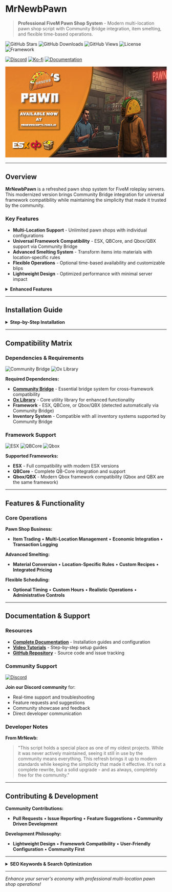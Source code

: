 # MrNewbPawn

> **Professional FiveM Pawn Shop System** - Modern multi-location pawn shop script with Community Bridge integration, item smelting, and flexible time-based operations.

![GitHub Stars](https://img.shields.io/github/stars/MrNewb/MrNewbPawn?style=for-the-badge&color=FFD700) ![GitHub Downloads](https://img.shields.io/github/downloads/MrNewb/MrNewbPawn/total?style=for-the-badge&color=00FF00) ![GitHub Views](https://img.shields.io/badge/Views-2.5K+-purple?style=for-the-badge&logo=github) ![License](https://img.shields.io/badge/License-FREE-brightgreen?style=for-the-badge) ![Framework](https://img.shields.io/badge/Framework-ESX%20%7C%20QBCore%20%7C%20Qbox-blue?style=for-the-badge)

[![Discord](https://img.shields.io/discord/1204398264812830720?label=Discord&logo=discord&color=7289DA&style=for-the-badge)](https://discord.gg/mrnewbscripts) [![Ko-fi](https://img.shields.io/badge/Support-Ko--fi-FF5E5B?style=for-the-badge&logo=ko-fi)](https://ko-fi.com/R5R76BIM9) [![Documentation](https://img.shields.io/badge/Docs-GitBook-blue?style=for-the-badge&logo=gitbook)](https://mrnewbs-scrips.gitbook.io/guide)

![MrNewbPawn Preview](https://raw.githubusercontent.com/MrNewb/MrNewbPawn/refs/heads/master/THUMBNAIL.png)

---

## Overview

**MrNewbPawn** is a refreshed pawn shop system for FiveM roleplay servers. This modernized version brings Community Bridge integration for universal framework compatibility while maintaining the simplicity that made it trusted by the community.

### Key Features

- **Multi-Location Support** - Unlimited pawn shops with individual configurations
- **Universal Framework Compatibility** - ESX, QBCore, and Qbox/QBX support via Community Bridge
- **Advanced Smelting System** - Transform items into materials with location-specific rules
- **Flexible Operations** - Optional time-based availability and customizable blips
- **Lightweight Design** - Optimized performance with minimal server impact

<details>
<summary><strong>Enhanced Features</strong></summary>

**Multi-Shop Configuration:**
- **Unlimited Locations** • **Custom Blips** • **Individual Settings** • **Roleplay Integration**

**Advanced Smelting System:**
- **Configurable Items** • **Location-Specific Rules** • **Strategic Gameplay** • **Economic Balance**

</details>

---

## Installation Guide

<details>
<summary><strong>Step-by-Step Installation</strong></summary>

### Prerequisites
- **Community Bridge** - Required bridge system (install first)
- **Ox Library** - Essential utility library
- **Framework** - ESX, QBCore, or Qbox/QBX (automatically detected)
- **Inventory System** - Framework-compatible inventory

### Quick Setup
1. Download and extract the resource to your `resources` folder
2. Add `ensure MrNewbPawn` to your `server.cfg`
3. Configure shop locations and settings in the config file
4. Set up item smelting configurations (optional)
5. Configure time-based availability (optional)
6. Restart your server

### Configuration Options
- **Shop Locations** - Define multiple pawn shop positions
- **Blip Settings** - Customize map markers and visibility
- **Time Controls** - Set opening/closing hours or disable timing
- **Smelting Rules** - Configure which items can be processed
- **Economic Settings** - Adjust pricing and transaction limits

For detailed configuration guides, visit our complete documentation.

</details>

---

## Compatibility Matrix

### Dependencies & Requirements
![Community Bridge](https://img.shields.io/badge/Requires-Community_Bridge-critical?style=for-the-badge&logo=bridge&logoColor=white) ![Ox Library](https://img.shields.io/badge/Requires-ox__lib-orange?style=for-the-badge&logo=library&logoColor=white)

**Required Dependencies:**
- **[Community Bridge](https://github.com/The-Order-Of-The-Sacred-Framework/community_bridge)** - Essential bridge system for cross-framework compatibility
- **[Ox Library](https://github.com/overextended/ox_lib)** - Core utility library for enhanced functionality
- **Framework** - ESX, QBCore, or Qbox/QBX (detected automatically via Community Bridge)
- **Inventory System** - Compatible with all inventory systems supported by Community Bridge

### Framework Support
![ESX](https://img.shields.io/badge/ESX-✅_Compatible-green?style=flat-square) ![QBCore](https://img.shields.io/badge/QBCore-✅_Compatible-green?style=flat-square) ![Qbox](https://img.shields.io/badge/Qbox/QBX-✅_Compatible-green?style=flat-square)

**Supported Frameworks:**
- **ESX** - Full compatibility with modern ESX versions
- **QBCore** - Complete QB-Core integration and support
- **Qbox/QBX** - Modern Qbox framework compatibility (Qbox and QBX are the same framework)

---

## Features & Functionality

### Core Operations
**Pawn Shop Business:**
- **Item Trading** • **Multi-Location Management** • **Economic Integration** • **Transaction Logging**

**Advanced Smelting:**
- **Material Conversion** • **Location-Specific Rules** • **Custom Recipes** • **Integrated Pricing**

**Flexible Scheduling:**
- **Optional Timing** • **Custom Hours** • **Realistic Operations** • **Administrative Controls**

---

## Documentation & Support

### Resources
- **[Complete Documentation](https://mrnewbs-scrips.gitbook.io/guide)** - Installation guides and configuration
- **[Video Tutorials](https://www.youtube.com/@mrnewb2819)** - Step-by-step setup guides
- **[GitHub Repository](https://github.com/MrNewb/MrNewbPawn)** - Source code and issue tracking

### Community Support
[![Discord](https://discordapp.com/api/guilds/1204398264812830720/widget.png?style=banner2)](https://discord.gg/mrnewbscripts)

**Join our Discord community** for:
- Real-time support and troubleshooting
- Feature requests and suggestions
- Community showcase and feedback
- Direct developer communication

### Developer Notes
**From MrNewb:**
> "This script holds a special place as one of my oldest projects. While it was never actively maintained, seeing it still in use by the community means everything. This refresh brings it up to modern standards while keeping the simplicity that made it effective. It's not a complete rewrite, but a solid upgrade - and as always, completely free for the community."

---

## Contributing & Development

**Community Contributions:**
- **Pull Requests** • **Issue Reporting** • **Feature Suggestions** • **Community Driven Development**

**Development Philosophy:**
- **Lightweight Design** • **Framework Compatibility** • **User-Friendly Configuration** • **Community First**

---

<details>
<summary><strong>SEO Keywords & Search Optimization</strong></summary>

**FiveM Scripts:** FiveM scripts • FiveM resources • FiveM development • FiveM server scripts • Custom FiveM scripts • Professional FiveM scripts • FiveM script developer • FiveM lua scripts • Best FiveM scripts • Free FiveM scripts • Quality FiveM scripts • Pawn shop scripts

**Pawn Shop System:** FiveM pawn shop • Pawn shop FiveM • FiveM trading • Item trading FiveM • Shop system • FiveM economy • Trading post • Buy sell system • Merchant script • Commerce system

**Business & Economy:** FiveM business scripts • Economy scripts • Trading systems • Shop management • Business simulation • Economic roleplay • Money making scripts • Server economy • Financial systems

**Framework Compatibility:** ESX scripts • QBCore scripts • Qbox scripts • QBX scripts • QB-Core resources • Multi-framework scripts • ESX resources • QBCore resources • Framework compatibility • Universal FiveM scripts • Cross-framework development • ESX QBCore Qbox compatibility

**Item Systems:** Item smelting • Material processing • Inventory management • Item conversion • Resource processing • Crafting systems • Manufacturing scripts • Production systems

**Free Resources:** Free FiveM scripts • Open source FiveM • Community FiveM scripts • No escrow FiveM • Unencrypted scripts • Community resources • Free roleplay scripts • Open source roleplay • Community driven development

**Roleplay Enhancement:** GTA V roleplay • GTA RP scripts • Roleplay server scripts • RP server resources • Immersive roleplay • Professional roleplay scripts • Roleplay enhancement tools • Business roleplay • Economic roleplay

**Multi-Location Systems:** Multiple shops • Multi-location scripts • Shop networks • Business chains • Location management • Map integration • Blip systems • Multi-point systems

**Time-Based Features:** Scheduled operations • Time-based scripts • Business hours • Operating schedules • Timed availability • Schedule management • Time controls

**Technical Features:** Lua programming • Lua scripting • FiveM development • Lightweight scripts • Performance optimization • Community Bridge integration • Ox Library integration • Modern framework support

**Search Tags:** `fivem-scripts` `pawn-shop` `trading-system` `economy-scripts` `esx-scripts` `qbcore-scripts` `qbox-scripts` `qbx-scripts` `business-scripts` `item-trading` `smelting-system` `multi-location` `free-fivem` `lua-programming` `gta5-roleplay` `roleplay-scripts` `shop-system` `commerce-system` `fivem-resources` `open-source` `multi-framework` `professional-scripts` `community-bridge` `ox-lib` `qb-core` `qbox` `qbx` `free` `script` `mrnewb` `community_bridge`

</details>

---

*Enhance your server's economy with professional multi-location pawn shop operations!*
